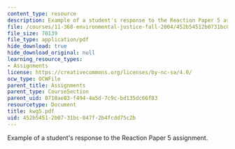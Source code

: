 ```yaml
---
content_type: resource
description: Example of a student's response to the Reaction Paper 5 assignment.
file: /courses/11-368-environmental-justice-fall-2004/452b54512b0731bc047f2b4fcdd75c2b_kwg5.pdf
file_size: 70139
file_type: application/pdf
hide_download: true
hide_download_original: null
learning_resource_types:
- Assignments
license: https://creativecommons.org/licenses/by-nc-sa/4.0/
ocw_type: OCWFile
parent_title: Assignments
parent_type: CourseSection
parent_uid: 8718ae83-f494-4a5d-7c9c-bd135dc66f83
resourcetype: Document
title: kwg5.pdf
uid: 452b5451-2b07-31bc-047f-2b4fcdd75c2b
---
```

Example of a student's response to the Reaction Paper 5 assignment.